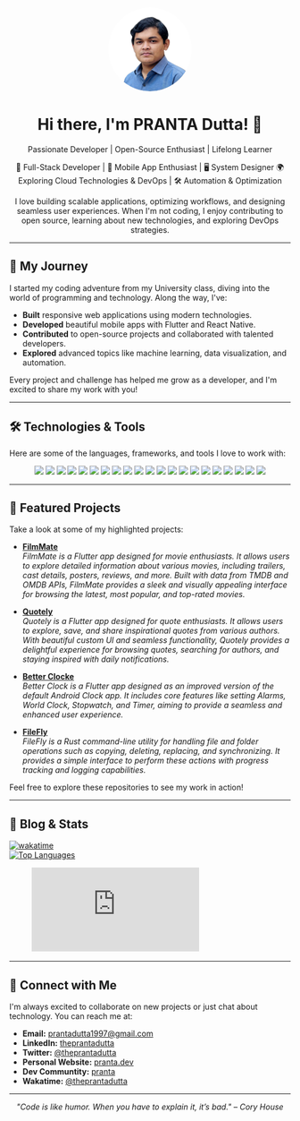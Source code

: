 <div align="center">
  <div align="center">
  <img src="./avatar.png" alt="Pranta Dutta" width="150" height="150" style="border-radius: 50%; object-fit: cover;">
</div>

  <h1>Hi there, I'm PRANTA Dutta! 👋</h1>
  <p>
    Passionate Developer | Open-Source Enthusiast | Lifelong Learner  
  </p>
  <p>
    🚀 Full-Stack Developer | 📱 Mobile App Enthusiast | 🖥️ System Designer  
    🌍 Exploring Cloud Technologies & DevOps | 🛠️ Automation & Optimization  
  </p>
  <p>
    I love building scalable applications, optimizing workflows, and designing seamless user experiences.  
    When I'm not coding, I enjoy contributing to open source, learning about new technologies, and exploring DevOps strategies.
  </p>
</div>

---

## 🚀 My Journey

I started my coding adventure from my University class, diving into the world of programming and technology. Along the way, I've:
- **Built** responsive web applications using modern technologies.
- **Developed** beautiful mobile apps with Flutter and React Native.
- **Contributed** to open-source projects and collaborated with talented developers.
- **Explored** advanced topics like machine learning, data visualization, and automation.

Every project and challenge has helped me grow as a developer, and I'm excited to share my work with you!

---

## 🛠️ Technologies & Tools

Here are some of the languages, frameworks, and tools I love to work with:


<div align="center">
  
  <img src="https://img.shields.io/badge/Python-3776AB?style=flat&logo=python&logoColor=white" />
  <img src="https://img.shields.io/badge/JavaScript-F7DF1E?style=flat&logo=javascript&logoColor=black" />
  <img src="https://img.shields.io/badge/React-20232A?style=flat&logo=react&logoColor=61DAFB" />
  <img src="https://img.shields.io/badge/Node.js-339933?style=flat&logo=node.js&logoColor=white" />
  <img src="https://img.shields.io/badge/Docker-2496ED?style=flat&logo=docker&logoColor=white" />
  <img src="https://img.shields.io/badge/Flutter-02569B?style=flat&logo=flutter&logoColor=white" />
  <img src="https://img.shields.io/badge/Dart-0175C2?style=flat&logo=dart&logoColor=white" />
  <img src="https://img.shields.io/badge/Cloud_Computing-4285F4?style=flat&logo=google-cloud&logoColor=white" />
  <img src="https://img.shields.io/badge/Kubernetes-326CE5?style=flat&logo=kubernetes&logoColor=white" />
  <img src="https://img.shields.io/badge/React_Native-20232A?style=flat&logo=react&logoColor=61DAFB" />
  <img src="https://img.shields.io/badge/TypeScript-3178C6?style=flat&logo=typescript&logoColor=white" />
  <img src="https://img.shields.io/badge/Kotlin-0095D5?style=flat&logo=kotlin&logoColor=white" />
  <img src="https://img.shields.io/badge/Next.js-000000?style=flat&logo=next.js&logoColor=white" />
  <img src="https://img.shields.io/badge/API-FF4500?style=flat&logo=postman&logoColor=white" />
  <img src="https://img.shields.io/badge/ASP.NET_Core-512BD4?style=flat&logo=dot-net&logoColor=white" />
  <img src="https://img.shields.io/badge/Git-F05032?style=flat&logo=git&logoColor=white" />
  <img src="https://img.shields.io/badge/PostgreSQL-336791?style=flat&logo=postgresql&logoColor=white" />
  <img src="https://img.shields.io/badge/SQL_Server-CC2927?style=flat&logo=microsoft-sql-server&logoColor=white" />
  <img src="https://img.shields.io/badge/Go-00ADD8?style=flat&logo=go&logoColor=white" />
  <img src="https://img.shields.io/badge/Rust-000000?style=flat&logo=rust&logoColor=white" />
  <img src="https://img.shields.io/badge/Microservices-6f42c1?style=flat" />

</div>



---

## 📁 Featured Projects

Take a look at some of my highlighted projects:

- [**FilmMate**](https://github.com/theprantadutta/filmmate_flutter_app)  
  *FilmMate is a Flutter app designed for movie enthusiasts. It allows users to explore detailed information about various movies, including trailers, cast details, posters, reviews, and more. Built with data from TMDB and OMDB APIs, FilmMate provides a sleek and visually appealing interface for browsing the latest, most popular, and top-rated movies.*

- [**Quotely**](https://github.com/theprantadutta/project_flutter_app)  
  *Quotely is a Flutter app designed for quote enthusiasts. It allows users to explore, save, and share inspirational quotes from various authors. With beautiful custom UI and seamless functionality, Quotely provides a delightful experience for browsing quotes, searching for authors, and staying inspired with daily notifications.*

- [**Better Clocke**](https://github.com/theprantadutta/better_clock_flutter_app)  
  *Better Clock is a Flutter app designed as an improved version of the default Android Clock app. It includes core features like setting Alarms, World Clock, Stopwatch, and Timer, aiming to provide a seamless and enhanced user experience.*

- [**FileFly**](https://github.com/theprantadutta/filefly)  
  *FileFly is a Rust command-line utility for handling file and folder operations such as copying, deleting, replacing, and synchronizing. It provides a simple interface to perform these actions with progress tracking and logging capabilities.*

Feel free to explore these repositories to see my work in action!

---

## 📝 Blog & Stats


<div>
<a href="https://wakatime.com/@7f7f07a4-92f5-46b1-a2e7-4b621eb779b9">
  <img src="https://wakatime.com/badge/user/7f7f07a4-92f5-46b1-a2e7-4b621eb779b9.svg" alt="wakatime" />
</a>
</div>

<!-- <a href="https://github.com/theprantadutta">
  <img src="https://github-readme-stats.vercel.app/api?username=theprantadutta&show_icons=true&theme=radical" alt="GitHub Stats" />
</a> -->

<div>
<a href="https://github.com/theprantadutta">
  <img src="https://github-readme-stats.vercel.app/api/top-langs/?username=theprantadutta&layout=compact&theme=radical" alt="Top Languages" />
</a>
</div>

<div>
<figure><embed src="https://wakatime.com/share/@theprantadutta/f109524a-0c53-4379-8139-7b6f64607127.svg"></embed></figure>
</div>


---

## 🤝 Connect with Me

I'm always excited to collaborate on new projects or just chat about technology. You can reach me at:

- **Email:** [prantadutta1997@gmail.com](mailto:prantadutta1997@gmail.com)
- **LinkedIn:** [theprantadutta](https://www.linkedin.com/in/theprantadutta)
- **Twitter:** [@theprantadutta](https://twitter.com/theprantadutta)
- **Personal Website:** [pranta.dev](https://pranta.dev)
- **Dev Communtity:** [pranta](https://dev.to/pranta)
- **Wakatime:** [@theprantadutta](https://wakatime.com/@theprantadutta)

---

<div align="center">
  <i>"Code is like humor. When you have to explain it, it’s bad." – Cory House</i>
</div>
